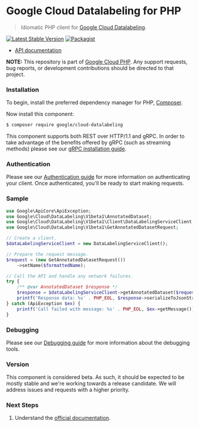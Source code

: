 # Google Cloud Datalabeling for PHP

> Idiomatic PHP client for [Google Cloud Datalabeling](https://cloud.google.com/vertex-ai).

[![Latest Stable Version](https://poser.pugx.org/google/cloud-datalabeling/v/stable)](https://packagist.org/packages/google/cloud-datalabeling) [![Packagist](https://img.shields.io/packagist/dm/google/cloud-datalabeling.svg)](https://packagist.org/packages/google/cloud-datalabeling)

* [API documentation](https://cloud.google.com/php/docs/reference/cloud-datalabeling/latest)

**NOTE:** This repository is part of [Google Cloud PHP](https://github.com/googleapis/google-cloud-php). Any
support requests, bug reports, or development contributions should be directed to
that project.

### Installation

To begin, install the preferred dependency manager for PHP, [Composer](https://getcomposer.org/).

Now install this component:

```sh
$ composer require google/cloud-datalabeling
```

This component supports both REST over HTTP/1.1 and gRPC. In order to take advantage of the benefits offered by gRPC (such as streaming methods)
please see our [gRPC installation guide](https://cloud.google.com/php/grpc).

### Authentication

Please see our [Authentication guide](https://github.com/googleapis/google-cloud-php/blob/main/AUTHENTICATION.md) for more information
on authenticating your client. Once authenticated, you'll be ready to start making requests.


### Sample

```php
use Google\ApiCore\ApiException;
use Google\Cloud\DataLabeling\V1beta1\AnnotatedDataset;
use Google\Cloud\DataLabeling\V1beta1\Client\DataLabelingServiceClient;
use Google\Cloud\DataLabeling\V1beta1\GetAnnotatedDatasetRequest;

// Create a client.
$dataLabelingServiceClient = new DataLabelingServiceClient();

// Prepare the request message.
$request = (new GetAnnotatedDatasetRequest())
    ->setName($formattedName);

// Call the API and handle any network failures.
try {
    /** @var AnnotatedDataset $response */
    $response = $dataLabelingServiceClient->getAnnotatedDataset($request);
    printf('Response data: %s' . PHP_EOL, $response->serializeToJsonString());
} catch (ApiException $ex) {
    printf('Call failed with message: %s' . PHP_EOL, $ex->getMessage());
}
```

### Debugging

Please see our [Debugging guide](https://github.com/googleapis/google-cloud-php/blob/main/DEBUG.md)
for more information about the debugging tools.

### Version

This component is considered beta. As such, it should be expected to be mostly
stable and we're working towards a release candidate. We will address issues
and requests with a higher priority.

### Next Steps

1. Understand the [official documentation](https://cloud.google.com/vertex-ai/docs).
